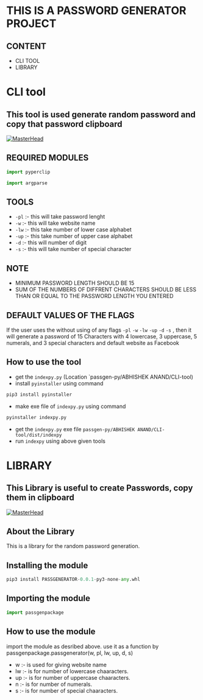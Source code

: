 # THIS IS A PASSWORD GENERATOR PROJECT 

## CONTENT

 - CLI TOOL 
 - LIBRARY 

# CLI tool

## This tool is used generate random password and copy that password clipboard 

[![MasterHead](https://raw.githubusercontent.com/royabhi00/passgen-py/main/ABHISHEK%20ANAND/CLI-tool/cli.png)](https://username.github.io)

## REQUIRED MODULES

```python
import pyperclip
```

```python
import argparse
```

## TOOLS

- `-pl` :- this will take password lenght  
- `-w` :- this will take website name
- `-lw` :- this take number of lower case alphabet
- `-up` :- this take number of upper case alphabet
- `-d` :- this will number of digit
- `-s` :- this will take number of special character

## NOTE

- MINIMUM PASSWORD LENGTH SHOULD BE 15
- SUM OF THE NUMBERS OF DIFFRENT CHARACTERS SHOULD BE LESS THAN OR EQUAL TO THE PASSWORD LENGTH YOU ENTERED

## DEFAULT VALUES OF THE FLAGS

If the user uses the without using of any flags `-pl` `-w` `-lw` `-up` `-d` `-s` , then it will generate a password of 15 Characters with 4 lowercase, 3 uppercase, 5 numerals, and 3 special characters and default website as Facebook 


## How to use the tool

- get the `indexpy.py` (Location `passgen-py/ABHISHEK ANAND/CLI-tool)
- install `pyinstaller` using command 
```python
pip3 install pyinstaller 
```
- make exe file of `indexpy.py` using command 
```python 
pyinstaller indexpy.py
```
- get the `indexpy.py` exe file `passgen-py/ABHISHEK ANAND/CLI-tool/dist/indexpy`
- run `indexpy` using above given tools

# LIBRARY

## This Library is useful to create Passwords, copy them in clipboard

[![MasterHead](https://raw.githubusercontent.com/royabhi00/passgen-py/main/ABHISHEK%20ANAND/library/lib.png)](https://username.github.io)

## About the Library

This is a library for the random password generation.


## Installing the module

```python
pip3 install PASSGENERATOR-0.0.1-py3-none-any.whl
```

## Importing the module
```python
import passgenpackage
```

## How to use the module

import the module as desribed above.
use it as a function by passgenpackage.passgenerator(w, pl, lw, up, d, s)

- w :- is used for giving website name
- lw :- is for number of lowercase chaaracters.
- up :- is for number of uppercase chaaracters.
- n :- is for number of numerals.
- s :- is for number of special chaaracters.
